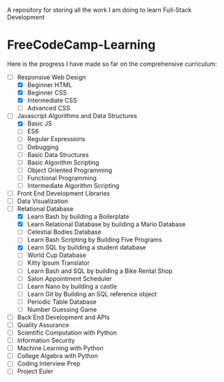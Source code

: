 A repository for storing all the work I am doing to learn Full-Stack Development

# FreeCodeCamp-Learning
Here is the progress I have made so far on the comprehensive curriculum:

- [ ] Responsive Web Design
    - [x] Beginner HTML
    - [x] Beginner CSS
    - [x] Intermediate CSS
    - [ ] Advanced CSS
- [ ] Javascript Algorithms and Data Structures
    - [x] Basic JS
    - [ ] ES6
    - [ ] Regular Expressions
    - [ ] Debugging
    - [ ] Basic Data Structures
    - [ ] Basic Algorithm Scripting
    - [ ] Object Oriented Programming
    - [ ] Functional Programming
    - [ ] Intermediate Algorithm Scripting
- [ ] Front End Development Libraries
- [ ] Data Visualization
- [ ] Relational Database
    - [x] Learn Bash by building a Boilerplate
    - [x] Learn Relational Database by building a Mario Database
    - [ ] Celestial Bodies Database
    - [ ] Learn Bash Scripting by Building Five Programs
    - [x] Learn SQL by building a student database
    - [ ] World Cup Database
    - [ ] Kitty Ipsum Translator
    - [ ] Learn Bash and SQL by building a Bike Rental Shop
    - [ ] Salon Appointment Scheduler
    - [ ] Learn Nano by building a castle
    - [ ] Learn Git by Building an SQL reference object
    - [ ] Periodic Table Database
    - [ ] Number Guessing Game
- [ ] Back End Development and APIs
- [ ] Quality Assurance
- [ ] Scientific Computation with Python
- [ ] Information Security
- [ ] Machine Learning with Python
- [ ] College Algebra with Python
- [ ] Coding Interview Prep
- [ ] Project Euler